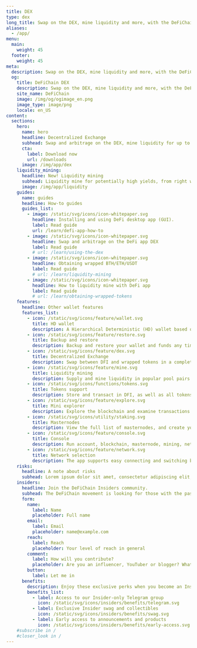 ```yaml
---
title: DEX
type: dex
long_title: Swap on the DEX, mine liquidity and more, with the DeFiChain wallet app. Available for Windows, macOS and Linux.
aliases:
  - /app/
menu:
  main:
    weight: 45
  footer:
    weight: 45
meta:
  description: Swap on the DEX, mine liquidity and more, with the DeFiChain wallet app. Available for Windows, macOS and Linux.
  og:
    title: DeFiChain DEX
    description: Swap on the DEX, mine liquidity and more, with the DeFiChain wallet app. Available for Windows, macOS and Linux.
    site_name: DeFiChain
    image: /img/og/ogimage_en.png
    image_type: image/png
    locale: en_US
content:
  sections:
    hero:
      name: hero
      headline: Decentralized Exchange
      subhead: Swap and arbitrage on the DEX, mine liquidity for up to 100x high yields, and more, with the DeFiChain wallet app. Available for Windows, macOS and Linux.
      cta:
        label: Download now
        url: /downloads
      image: /img/app/dex
    liquidity_mining:
      headline: New! Liquidity mining
      subhead: Liquidity mine for potentially high yields, from right within the app. Supply liquidity to the ETH, BTC and USDT pool pairs to power the DEX, and earn fees and returns at high annual yields. Withdraw your liquidity at any time.
      image: /img/app/liquidity
    guides:
      name: guides
      headline: How-to guides
      guides_list:
        - image: /static/svg/icons/icon-whitepaper.svg
          headline: Installing and using DeFi desktop app (GUI).
          label: Read guide
          url: /learn/defi-app-how-to
        - image: /static/svg/icons/icon-whitepaper.svg
          headline: Swap and arbitrage on the DeFi app DEX
          label: Read guide
          # url: /learn/using-the-dex
        - image: /static/svg/icons/icon-whitepaper.svg
          headline: Obtaining wrapped BTH/ETH/USDT
          label: Read guide
          # url: /learn/liquidity-mining
        - image: /static/svg/icons/icon-whitepaper.svg
          headline: How to liquidity mine with DeFi app
          label: Read guide
          # url: /learn/obtaining-wrapped-tokens
    features:
      headline: Other wallet features
      features_list:
        - icon: /static/svg/icons/feature/wallet.svg
          title: HD wallet
          description: A Hierarchical Deterministic (HD) wallet based on the leading BIP39 standard.
        - icon: /static/svg/icons/feature/restore.svg
          title: Backup and restore
          description: Backup and restore your wallet and funds any time with your 24-word seed phrase.
        - icon: /static/svg/icons/feature/dex.svg
          title: Decentralized Exchange
          description: Swap between DFI and wrapped tokens in a completely decentralized, exchange.
        - icon: /static/svg/icons/feature/mine.svg
          title: Liquidity mining
          description: Supply and mine liquidity in popular pool pairs for potentially high yields.
        - icon: /static/svg/icons/functions/tokens.svg
          title: Tokens support
          description: Store and transact in DFI, as well as all tokens in the DeFiChain ecosystem.
        - icon: /static/svg/icons/feature/explore.svg
          title: Mini explorer
          description: Explore the blockchain and examine transactions.
        - icon: /static/svg/icons/utility/staking.svg
          title: Masternodes
          description: View the full list of masternodes, and create your own masternodes.
        - icon: /static/svg/icons/feature/console.svg
          title: Console
          description: Run account, blockchain, masternode, mining, network, wallet commands, and more.
        - icon: /static/svg/icons/feature/network.svg
          title: Network selection
          description: The app supports easy connecting and switching between Mainnet and Testnet.
    risks:
      headline: A note about risks
      subhead: Lorem ipsum dolor sit amet, consectetur adipiscing elit, sed do eiusmod tempor incididunt ut labore et dolore magna aliqua. Ut enim ad minim veniam, quis nostrud exercitation ullamco laboris nisi ut aliquip ex ea commodo consequat.
    insiders:
      headline: Join the DeFiChain Insiders community.
      subhead: The DeFiChain movement is looking for those with the passion and reach to spread the movement — register below.
      form:
        name:
          label: Name
          placeholder: Full name
        email:
          label: Email
          placeholder: name@example.com
        reach:
          label: Reach
          placeholder: Your level of reach in general
        comment:
          label: How will you contribute?
          placeholder: Are you an influencer, YouTuber or blogger? What can you do for the movement, and what can the movement do for you? Tell us more.
        button:
          label: Let me in
      benefits:
        description: Enjoy these exclusive perks when you become an Insider.
        benefits_list:
          - label: Access to our Insider-only Telegram group
            icon: /static/svg/icons/insiders/benefits/telegram.svg
          - label: Exclusive Insider swag and collectibles
            icon: /static/svg/icons/insiders/benefits/swag.svg
          - label: Early access to announcements and products
            icon: /static/svg/icons/insiders/benefits/early-access.svg
    #subscribe in /
    #closer_look in /
---
```

